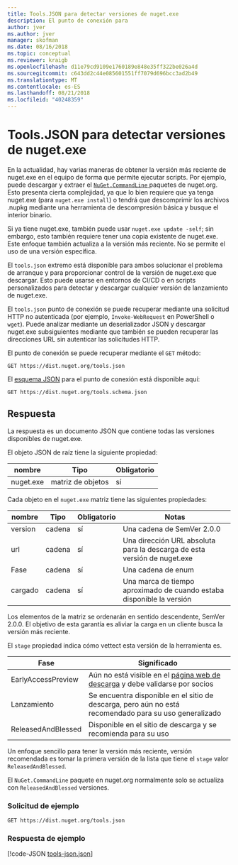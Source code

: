 ```yaml
---
title: Tools.JSON para detectar versiones de nuget.exe
description: El punto de conexión para
author: jver
ms.author: jver
manager: skofman
ms.date: 08/16/2018
ms.topic: conceptual
ms.reviewer: kraigb
ms.openlocfilehash: d11e79cd9109e1760189e848e35ff322be026a4d
ms.sourcegitcommit: c643dd2c44e085601551ff7079d696bcc3ad2b49
ms.translationtype: MT
ms.contentlocale: es-ES
ms.lasthandoff: 08/21/2018
ms.locfileid: "40248359"
---
```

# <a name="toolsjson-for-discovering-nugetexe-versions"></a>Tools.JSON para detectar versiones de nuget.exe

En la actualidad, hay varias maneras de obtener la versión más reciente de nuget.exe en el equipo de forma que permite ejecutar scripts. Por ejemplo, puede descargar y extraer el [ `NuGet.CommandLine` ](https://www.nuget.org/packages/NuGet.CommandLine/) paquetes de nuget.org. Esto presenta cierta complejidad, ya que lo bien requiere que ya tenga nuget.exe (para `nuget.exe install`) o tendrá que descomprimir los archivos .nupkg mediante una herramienta de descompresión básica y busque el interior binario.

Si ya tiene nuget.exe, también puede usar `nuget.exe update -self`; sin embargo, esto también requiere tener una copia existente de nuget.exe. Este enfoque también actualiza a la versión más reciente. No se permite el uso de una versión específica.

El `tools.json` extremo está disponible para ambos solucionar el problema de arranque y para proporcionar control de la versión de nuget.exe que descargar. Esto puede usarse en entornos de CI/CD o en scripts personalizados para detectar y descargar cualquier versión de lanzamiento de nuget.exe.

El `tools.json` punto de conexión se puede recuperar mediante una solicitud HTTP no autenticada (por ejemplo, `Invoke-WebRequest` en PowerShell o `wget`). Puede analizar mediante un deserializador JSON y descargar nuget.exe subsiguientes mediante que también se pueden recuperar las direcciones URL sin autenticar las solicitudes HTTP.

El punto de conexión se puede recuperar mediante el `GET` método:

    GET https://dist.nuget.org/tools.json

El [esquema JSON](http://json-schema.org/) para el punto de conexión está disponible aquí:

    GET https://dist.nuget.org/tools.schema.json

## <a name="response"></a>Respuesta

La respuesta es un documento JSON que contiene todas las versiones disponibles de nuget.exe.

El objeto JSON de raíz tiene la siguiente propiedad:

nombre      | Tipo             | Obligatorio
--------- | ---------------- | --------
nuget.exe | matriz de objetos | sí

Cada objeto en el `nuget.exe` matriz tiene las siguientes propiedades:

nombre     | Tipo   | Obligatorio | Notas
-------- | ------ | -------- | -----
version  | cadena | sí      | Una cadena de SemVer 2.0.0
url      | cadena | sí      | Una dirección URL absoluta para la descarga de esta versión de nuget.exe
Fase    | cadena | sí      | Una cadena de enum
cargado | cadena | sí      | Una marca de tiempo aproximado de cuando estaba disponible la versión

Los elementos de la matriz se ordenarán en sentido descendente, SemVer 2.0.0. El objetivo de esta garantía es aliviar la carga en un cliente busca la versión más reciente. 

El `stage` propiedad indica cómo vettect esta versión de la herramienta es. 

Fase              | Significado
------------------ | ------
EarlyAccessPreview | Aún no está visible en el [página web de descarga](https://www.nuget.org/downloads) y debe validarse por socios
Lanzamiento           | Se encuentra disponible en el sitio de descarga, pero aún no está recomendado para su uso generalizado
ReleasedAndBlessed | Disponible en el sitio de descarga y se recomienda para su uso

Un enfoque sencillo para tener la versión más reciente, versión recomendada es tomar la primera versión de la lista que tiene el `stage` valor `ReleasedAndBlessed`.

El `NuGet.CommandLine` paquete en nuget.org normalmente solo se actualiza con `ReleasedAndBlessed` versiones.

### <a name="sample-request"></a>Solicitud de ejemplo

    GET https://dist.nuget.org/tools.json

### <a name="sample-response"></a>Respuesta de ejemplo

[!code-JSON [tools-json.json](./_data/tools-json.json)]
